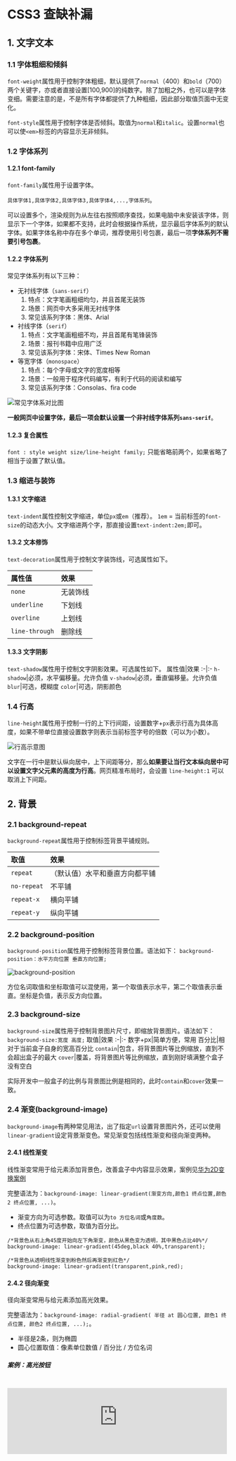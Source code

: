 # CSS3 查缺补漏

## 1. 文字文本

### 1.1 字体粗细和倾斜

`font-weight`属性用于控制字体粗细，默认提供了`normal`（400）和`bold`（700）两个关键字，亦或者直接设置[100,900]的纯数字。除了加粗之外，也可以是字体变细。需要注意的是，不是所有字体都提供了九种粗细，因此部分取值页面中无变化。

`font-style`属性用于控制字体是否倾斜。取值为`normal`和`italic`。设置`normal`也可以使`<em>`标签的内容显示无非倾斜。

### 1.2 字体系列

#### 1.2.1 font-family

`font-family`属性用于设置字体。

`具体字体1,具体字体2,具体字体3,具体字体4,...,字体系列`。

可以设置多个，渲染规则为从左往右按照顺序查找，如果电脑中未安装该字体，则显示下一个字体，如果都不支持，此时会根据操作系统，显示最后字体系列的默认字体。如果字体名称中存在多个单词，推荐使用引号包裹，最后一项**字体系列不需要引号包裹**。

#### 1.2.2 字体系列

常见字体系列有以下三种：

* 无衬线字体（`sans-serif`）
  1. 特点：文字笔画粗细均匀，并且首尾无装饰
  2. 场景：网页中大多采用无衬线字体
  3. 常见该系列字体：黑体、Arial
* 衬线字体（`serif`）
  1. 特点：文字笔画粗细不均，并且首尾有笔锋装饰
  2. 场景：报刊书籍中应用广泛
  3. 常见该系列字体：宋体、Times New Roman
* 等宽字体（`monospace`）
  1. 特点：每个字母或文字的宽度相等
  2. 场景：一般用于程序代码编写，有利于代码的阅读和编写
  3. 常见该系列字体：Consolas、fira code

![常见字体系对比图](https://s2.loli.net/2023/04/27/yrpfsERmCQ1U7vO.jpg)

**一般网页中设置字体，最后一项会默认设置一个非衬线字体系列`sans-serif`**。

#### 1.2.3 复合属性

`font : style weight size/line-height family;`
只能省略前两个，如果省略了相当于设置了默认值。

### 1.3 缩进与装饰

#### 1.3.1 文字缩进

`text-indent`属性控制文字缩进，单位`px`或`em`（推荐）。
`1em` = 当前标签的`font-size`的动态大小。文字缩进两个字，那直接设置`text-indent:2em;`即可。

#### 1.3.2 文本修饰

`text-decoration`属性用于控制文字装饰线，可选属性如下。

属性值|效果
:-|:-
`none`|无装饰线
`underline`|下划线
`overline`|上划线
`line-through`|删除线

#### 1.3.3 文字阴影

`text-shadow`属性用于控制文字阴影效果。可选属性如下。
属性值|效果
:-|:-
`h-shadow`|必须，水平偏移量。允许负值
`v-shadow`|必须，垂直偏移量。允许负值
`blur`|可选，模糊度
`color`|可选，阴影颜色

### 1.4 行高

`line-height`属性用于控制一行的上下行间距，设置数字+`px`表示行高为具体高度，如果不带单位直接设置数字则表示当前标签字号的倍数（可以为小数）。

![行高示意图](https://s2.loli.net/2023/04/27/3REYZ6g5dalV8yN.jpg)

文字在一行中是默认纵向居中，上下间距等分，那么**如果要让当行文本纵向居中可以设置文字父元素的高度为行高**。网页精准布局时，会设置 `line-height:1` 可以取消上下间距。

## 2. 背景

### 2.1 background-repeat

`background-repeat`属性用于控制标签背景平铺规则。

取值|效果
:-|:-
`repeat`|（默认值）水平和垂直方向都平铺
`no-repeat`|不平铺
`repeat-x`|横向平铺
`repeat-y`|纵向平铺

### 2.2 background-position

`background-position`属性用于控制标签背景位置。语法如下：
`background-position：水平方向位置 垂直方向位置;`

![background-position](https://s2.loli.net/2023/04/27/z9r3fUhvkWiQyRt.jpg)

方位名词取值和坐标取值可以混使用，第一个取值表示水平，第二个取值表示垂直。坐标是负值，表示反方向位置。

### 2.3 background-size

`background-size`属性用于控制背景图片尺寸，即缩放背景图片。语法如下：`background-size:宽度 高度;`
取值|效果
:-|:-
数字+px|简单方便，常用
百分比|相对于当前盒子自身的宽高百分比
`contain`|包含，将背景图片等比例缩放，直到不会超出盒子的最大
`cover`|覆盖，将背景图片等比例缩放，直到刚好填满整个盒子没有空白

实际开发中一般盒子的比例与背景图比例是相同的，此时`contain`和`cover`效果一致。

### 2.4 渐变(background-image)

`background-image`有两种常见用法，出了指定`url`设置背景图片外，还可以使用`linear-gradient`设定背景渐变色。常见渐变包括线性渐变和径向渐变两种。

#### 2.4.1 线性渐变

线性渐变常用于给元素添加背景色，改善盒子中内容显示效果，案例见[华为2D变换案例](#_10-1-5-华为2d变换案例)

完整语法为：`background-image: linear-gradient(渐变方向,颜色1 终点位置,颜色2 终点位置, ...)`。

* 渐变方向为可选参数。取值可以为`to 方位名词`或`角度数`。
* 终点位置为可选参数，取值为百分比。

```css{2,5}
/*背景色从右上角45度开始向左下角渐变，颜色从黑色变为透明，其中黑色占比40%*/
background-image: linear-gradient(45deg,black 40%,transparent);

/*背景色从透明线性渐变到粉色然后再渐变到红色*/
background-image: linear-gradient(transparent,pink,red);
```

#### 2.4.2 径向渐变

径向渐变常用与给元素添加高光效果。

完整语法为：`background-image: radial-gradient( 半径 at 圆心位置, 颜色1 终点位置, 颜色2 终点位置, ...);`。

* 半径是2条，则为椭圆
* 圆心位置取值：像素单位数值 / 百分比 / 方位名词

##### 案例：高光按钮

<iframe src="https://frontend-demo.a-nomad.com/gradient/index.html" style="margin-top:20px;width:500px;height:150px;border:0" scrolling="no" />

```html{11-15,31-33,37-39}
<style>
    .container {
        width: 500px;
    }

    .ball {
        float: left;
        width: 150px;
        height: 150px;
        border-radius: 50%;
        background-image: radial-gradient(
                /* 75+30两条渐变半径都从盒子中心点向外镜像渐变 */
                75px 30px at center center,
                blue,
                skyblue);
    }

    button {
        float: left;
        display: block;
        margin: 10px 15px;
        border: 0;
        border-radius: 5px;
        width: 120px;
        height: 40px;
        background-color:olivedrab;
        color: white;
    }

    .btn_linear {
        background-image: linear-gradient(to right,
                rgba(255, 255, 255, 0.3),
                transparent);
    }

    .btn_radial {
        background-image: radial-gradient(70px at 10px 10px,
                rgba(255, 255, 255, 0.3),
                transparent);
    }
</style>

<div class="container">
    <div class="ball"></div>
    <button>普通按钮</button>
    <button class="btn_linear">线性高光</button>
    <button class="btn_radial">径向高光</button>
</div>
```

### 2.5 background

背景相关属性的连写形式：`background：color image repeat position/size`。四个属性顺序没有强制要求，但建议顺序如上，可以按照需求省略。

### 2.6 精灵图

浏览器访问一个网站时，同一张图一般会加载一次后缓存在本地，多次使用时也不会重新加载。以此原理，我们经常将项目中相关的小图标合并为一张大图，并作为背景图使用在不同的位置，此称之为精灵图。精灵图不会总体图标尺寸，但可以减少网页发送网络请求的次数，减轻服务器的压力，提高页面加载速度。

使用精灵图步骤如下：

* 创建一个盒子
* 测量精灵图中要使用的图标尺寸并将小图片的宽高设置给盒子
* 将精灵图设置为盒子的背景图片
* 测量小图片左上角坐标，分别取负值设置给盒子的`background-position:x y`

## 3. 选择器

CSS选择器非常丰富，时间开发中使用最多的是 `类选择器+后代选择器`的组合，组合层级并不是越多越好，一个选择器中 **类选择器的个数推荐不超过3个**。

* 后代选择器
  
    `选择器1 选择器2`。根据 HTML 标签的嵌套关系，选择父元素所有层级的后代中满足条件的元素
    `section p`表示选中`section`标签中的所有层级的`p`标签。

* 子代选择器
  
    `选择器1 > 选择器2`。根据 HTML 标签的嵌套关系，选择父元素**直接子元素**中满足条件的标签。
    `section > p`表示选中`section`标签中的第一级的`p`标签。

* 并集选择器

    `选择器1 , 选择器2`。同时选择多组标签，设置相同的样式。并集选择器中的每组选择器可以是基础选择器或者复合选择器。并集选择器中的每组选择器通常一行写一个，提高代码的可读性

* 交集选择器
  
    `选择器1选择器2`。选中页面中同时满足多个选择器的标签。交集选择器中的选择器之间是紧挨着的，没有东西分隔。交集选择器中如果有标签选择器，**标签选择器必须写在最前面**。

* 伪类选择器

    `元素:hover`。选中鼠标悬停在元素上的状态并设置样式。任何标签都可以通过CSS伪类选择器设置鼠标悬停状态的样式。如果是超链接，则还有如下表所示的伪类选择器。

    选择器|说明
    :-|:-
    `a:link`|选中`a`链接 未访问过的状态
    `a:visited`|选中`a`链接访问之后 的状态
    `a:hover`|选中鼠标悬停的状态
    `a:active`|选中鼠标按下的状态

    如果需要同时实现以上四种伪类状态效果，需要按照 `LVHA` 顺序书写。

    `input:focus`用于选中元素获取焦点时状态，表单控件获取焦点时默认会显示外部轮廓线

* 结构伪类选择器

    选择器|说明
    :-|:-
    `E:first-child`|匹配父元素中第一个子元素，并且是E元素
    `E:last-child`|匹配父元素中最后一个子元素，并且是E元素
    `E:nth-child(n)`|匹配父元素中第n个子元素，并且是E元素
    `E:nth-last-child(n)`|匹配父元素中倒数第n个子元素，并且是E元素
    `E:nth-of-type(n)`|只在父元素的同类型(E)子元素范围中，匹配第n个

    结构伪类选择器中`n`可以是数字表示第几个，也可以是公式
    工时|功能
    :-|:-
    `2n`、`even`|偶数
    `2n+1`、`2n-1`、`odd`|奇数
    `3n`|3的倍数个元素（3,6,9...）
    `-n+5`|找到前五个
    `n+5`|第五个之后所有元素

* 属性选择器
  
  通过元素上的HTML属性来选择元素，常用于选择`input`标签

    选择器|说明
    :-|:-
    `E[attr]`|选择具有`attr`属性的E元素
    `E[attr="val"]`|选择具有`attr`属性并且属性值等于`val`的E元素

## 4. 盒模型

* 盒尺寸
  
    每个盒子的宽高设置的是内容区域的尺寸，实际尺寸则是`内容+padding+border`。如果要设置宽高为实际盒子尺寸可以手动减去`border`和`padding`的尺寸，或者使用CSS3的`box-sizing:border-box;`启用内减模式即可。
  
* 清除默认内外边距
  
  浏览器会默认给部分标签设置默认的`margin`和`padding`。`body`标签默认有`margin：8px`。`p`标签默认有上下的`margin`。`ul`标签默认由上下的`margin`和`padding-left`。

  ```css{1-4}
  * {
    margin:0;
    padding:0;
  }
  ```

* 边距计算
  * 正常情况。水平布局的盒子，左右的`margin`正常，互不影响。最终两者距离为左右`margin`的和
  * 合并现象。垂直布局的块级元素，上下的`margin`会合并。最终两者距离为`margin`的最大值。
  * 塌陷现象。互相嵌套的块级元素，子元素的`margin-top`会作用在父元素上。导致父元素一起往下移动。解决方法如下：
    * 给父元素设置`border-top` 或者 `padding-top`（分隔父子元素的`margin-top`）
    * 给父元素设置`overflow：hidden`
    * 转换成行内块元素
    * 设置浮动
  * 行内元素的`margin`和`padding`无效情况无法修改其垂直位置。如果要修改其垂直位置可以通过修改其显示模式或者设置行高。

* 盒子阴影
  
  `box-shadow`属性用于控制盒子阴影效果。参数及左右如下表：

    参数|作用
    :-|:-
    `h-shadow`|必须，水平偏移量。允许负值
    `v-shadow`|必须，垂直偏移量。允许负值
    `blur`|可选，模糊度
    `spread`|可选，阴影扩大
    `color`|可选，阴影颜色
    `inset`|可选，将阴影改为内部阴影

* 边框三角形

  将盒子宽高设置为0，仅保留边框就会得到四个三角形。可以通过修改边框宽度来得到不同形状的三角形，然后设置透明度将不需要的三角形隐藏。

## 5. 浮动

### 5.1 标准流

标准流又称文档流，是浏览器在渲染显示网页内容时默认采用的一套排版规则，规定了应该以何种方式排列元素。标准流排版规则：

1. 块级元素：从上往下，垂直布局，独占一行。
2. 行内元素 或 行内块元素：从左往右，水平布局，空间不够自动折行

### 5.2 浮动

* 浮动元素会脱离标准流（简称：脱标），在标准流中不占位置相当于从地面飘到了空中。
* 浮动元素比标准流高半个级别，可以覆盖标准流中的元素
* 浮动找浮动，下一个浮动元素会在上一个浮动元素后面左右浮动
* 浮动元素有特殊的显示效果
  * 一行可以显示多个
  * 可以设置宽高
  * 浮动元素是顶部对齐

### 5.3 清除浮动

标准流中父元素没有设置高度，如果子元素浮动后脱标不占位置，此时子元素不能撑开标准流的块级父元素，那么下方标椎流元素就会被渲染到当前浮动元素的下方而被当前浮动内容遮盖。如果需要父元素有高度，从而不影响其他网页元素的布局，那就需要清除浮动。

清除浮动有以下常用方式：

* 设置父元素高度
  * 优点：简单粗暴，方便
  * 缺点：有些布局中不能固定父元素高度。如：新闻列表，滚动加载内容的页面等。
* 额外标签法
  * 操作:在父元素内容的最后添加任意块级元素,给添加的块级元素设置`clear:both`
  * 缺点：会在页面中添加额外的标签，会让页面的HTML结构变得复杂
* 单伪元素清除法
  * 操作:用伪元素替代了额外标签。原理与额外标签法一致，只是不在HTML中声明实体标签而已。
  * 优点：项目中使用，直接给标签加类即可清除浮动

  ```css{1-4}
  .clearfix::after{
    content:'';
    display:block;
    clear:both;
    /* 以下代码为了解决低版本浏览器兼容性 */
    height:0;
    visibility:hidden;
  }
  ```

* 双伪元素清除法
  * 作用：在单伪元素清除法的基础上，通过修改元素的显示模式来避免了外边距塌陷问题。

  ```css{4,7}  
  .clearfix::before,
  .clearfix::after{
    content:'';
    display:table;
  }
  .clearfix::after{
    clear:both;
    height:0;
    visibility:hidden;
  }
  ```

  * 优点：项目中使用，直接给标签加类即可清除浮动，同时解决外边距塌陷问题。
* 给父元素设置`overflow : hidden`
  * 操作：直接给父元素设置 `overflow : hidden`
  * 优点：方便

## 6. 定位

### 6.1 网页常见布局方式

* 标准流
  
  块级元素独占一行 → 垂直布局。行内元素/行内块元素一行显示多个 → 水平布局
* 浮动
  
  可以让原本垂直布局的 块级元素变成水平布局
* 定位

  可以让元素自由的摆放在网页的任意位置，一般用于盒子之间的层叠情况。

### 6.2 定位应用场景

* 可以解决盒子与盒子之间的层叠问题

  定位之后的元素层级最高，可以层叠在其他盒子上面
* 可以让盒子始终固定在屏幕中的某个位置

### 6.3 定位类型

定位中如果水平方向同时设置了`left`和`right`，则以`left`为准，如果垂直方向同时设置了`top`和`bottom`，则以`top`为准。

#### 6.3.1 静态定位

`position:static;`静态定位就是标准流，不能通过方位属性进行移动。

#### 6.3.2 相对定位

`position:relative;`自恋型定位，相对于自己之前的位置进行移动。在页面中占位置 → 没有脱标。一般用于元素小范围的元素位置移动。

#### 6.3.3 绝对定位

`position:absolute;`拼爹型定位，相对于非静态定位的父元素进行定位移动。首先就近逐层寻找已经定位（相对或绝对定位均可，实际开发中父级常用相对定位，“子绝父相”）的父级元素，如果有则以父级为基准进行定位，如果没有则默认相对于浏览器可视区域进行移动，在页面中不占位置 → 已经脱标。会改变元素的显示模式为`inline-block`。

#### 6.3.4 固定定位

`position:fixed;`死心眼型定位，相对于浏览器进行定位移动，一般用于让元素固定在屏幕中的某个位置。在页面中不占位置 → 已经脱标。会改变元素的显示模式为`inline-block`。

定位方式|属性值|相对移动基准|是否占位
:-|:-|:-|:-
静态定位|`static`|不能通过方位属性移动|占位置
相对定位|`relative`|相对于自己原来的位置|占位置
绝对地位|`absolute`|相对于最近的且有定位的祖先元素移动|不占位置（脱标）
固定定位|`fixed`|相对于浏览器可视区域|不占位置（脱标）

### 6.4 元素层级

* 不同布局方式元素的层级关系：`标准流 < 浮动 < 定位`。
* 不同定位之间的层级关系：相对、绝对、固定默认层级相同。写在下面的元素层级更高，会覆盖上面的元素，“后来居上”。
* `z-index`可以改变**定位**元素的层级，数字（整数）越大，层级越高，默认值是0。可以在不修改元素书写顺序的情况下改变层级，**必须配合定位才有效**。

## 7. 装饰

### 7.1 基线

浏览器文字类型元素排版中存在用于对齐的基线（baseline）,如下图所示。
![baseline](https://s2.loli.net/2023/04/30/Tq6mivnLQcNuhKs.jpg)

**浏览器在渲染行内或行内块元素是会自动按照文字去处理，文字默认是纵向基线对齐的**。

基于基线对齐时，如果元素上下有超出基线的内容，会在元素顶部或底部出现细微的缝隙，元素纵向对齐出现基线对齐的缝隙一般都可以通过下面讲到的垂直对齐来解决。

### 7.2 垂直对齐

我们可以通过`vertical-align`属性来定义垂直对齐方式，其取值与效果如下表：
属性值|效果
:-|:-
`baseline`|默认，基线对齐
`top`|顶部对齐
`middle`|居中对齐
`bottom`|底部对齐

一般`vertical-algin`用于解决如下问题：

* 文本框和表单按钮无法对齐问题（`vertical-align:middle`）
* `input`和`img`无法对齐问题
* `div`中的文本框，文本框无法贴顶问题（`vertical-align:top`）
* `div`不设高度由`img`标签撑开，此时`img`标签下面会存在额外间隙问题（`vertical-align:middle`或`display:block`）
* 使用`line-height`让`img`标签垂直居中问题(父级设置行高同时图片设置`vertical-align:middle`)

### 7.3 光标类型

`cursor`属性用于设置鼠标光标在元素上时显示的样式。常见属性值如下表：
属性值|效果
:-|:-
`default`|默认值，通常是箭头
`pointer`|小手效果，提示用户可以点击
`text`|工字型，提示用户可以选择文字
`move`|十字光标，提示用户可以移动

### 7.4 边框圆角

`border-radius`属性用于设置盒子边框圆角，取值单位可以是`px`或者百分比。赋值规则：从左上角开始赋值，然后顺时针赋值，没有赋值的看对角！

画一个正圆（如圆形头像）。设置盒子宽高相同（正方形），同时设置圆角为盒子高度的50%。
胶囊按钮。盒子是矩形，同时设置圆角为盒子高度的50%。

圆角最大值为50%，因为50%时已经形成了一个圆，无法角度再大也无效了。

### 7.5 overflow

`overflow`用于控制内容溢出部分的显示效果。可选属性值如下表：
属性值|效果
:-|:-
`visible`|默认值，溢出部分可见
`hidden`|溢出部分隐藏
`scroll`|无论是否溢出，都显示滚动条
`auto`|根据是否溢出，自动显示或隐藏滚动条

### 7.6 元素隐藏

让某元素本身在屏幕中不可见。如：鼠标悬浮之后元素隐藏。隐藏元素一般可以使用`visibility：hidden`或者`display：none`两种方式实现，区别在于隐藏元素后，前者仍然会占位置，而后者则不占位置，故而后者使用较多。

### 7.7 元素整体透明度

`opacity`属性用于控制某元素整体（包括内容）一起变透明。属性值：0~1之间的数字，1表示完全不透明，0表示我完全透明。

## 8. 其它样式

* 行内元素

    行内元素不能设置宽高，设置了也不会起作用。除非修改显示模式我块级方式。**浏览器渲染行内元素或者行内块元素时，如果标签换行书写会产生一个空格的距离。解决方案是使用浮动。**

* 居中显示
  
  ![居中显示方法汇总](https://s2.loli.net/2023/08/15/sDCoYulwkFrUVP9.jpg)
  * `img`标签垂直居中需要设置`vertical-align:middle;`
  * 绝对定位的盒子居中需要首先设置其`left`和`top`为50%。然后`margin-left`和设置为宽度的一半，`margin-top`设置为高度的一半即可，或者使用CSS3的位移属性设置`transform:translate(50%,50%)`，表示水平和垂直各移动到50%的位置。

* CSS继承

  子元素有默认继承父元素样式的特点。如果元素有浏览器默认样式，此时继承性依然存在，但是优先显示浏览器的默认样式，如`a`标签的`color`，`h`系列标签的`font-size`都会优先被浏览器默认样式覆盖。

* CSS优先级

  不同选择器具有不同的优先级，优先级高的选择器样式会覆盖优先级低选择器样式。`继承 < 通配符选择器 < 标签选择器 < 类选择器 < id选择器 < 行内样式 < !important`。!important写在属性值的后面，分号的前面！`!important`不能提升继承的优先级。

  如果是复合选择器，此时需要通过权重叠加计算方法，判断最终哪个选择器优先级最高会生效。
  ![CSS权重叠加计算](https://s2.loli.net/2023/04/27/FJobGlZEROqPwgN.jpg)

  先比较第一级数字，如果比较出来了，之后的统统不看。如果第一级数字相同，此时再去比较第二级数字，如果比较出来了，之后的统统不看。如果最终所有数字都相同，表示优先级相同，则比较层叠性（谁写在下面，谁说了算!）

* 伪元素
  
  由 CSS 模拟出的实际并不存在的标签效果，一般用于创建一些装饰性的不重要的内容，比如文字前的小图标等。最常用的伪元素是`::before`/`::after`，分别代表在元素最前和最后添加一个伪元素。
  
  伪元素默认是行内元素，**必须设置`content`属性设置元素内容才能生效**。伪元素也是标签，所以可以使用常见的css样式进行设置。

  ```css{5,6}
    /* 将li标签的小圆点替换为天蓝色小箭头 */
    ul{
        list-style: none;
    }
    li::before{
        content: ">";
        color: skyblue;
        margin-right: 10px;
    }
  ```

  `::placeholder`伪元素用于选择一个表单元素的占位文本，它允许开发者和设计师自定义占位文本的样式。例如，可以使用 `::placeholder` 伪元素来改变 `input` 元素的占位符文本的颜色、字体大小等样式。

* CSS书写顺序
  
  CSS建议采用如下顺序书写，更加规范且浏览器渲染效率更高。
  
  1. 布局控制： `display float position`
  2. 盒子模型： `margin border padding width height background`
  3. 文字样式： `text-align`等

  顺序|类别|属性
  :-|:-|:-
  1|布局属性|`display`/`position`/`float`/`clear`/`visibility`/`overflow`
  2|盒子模型+背景|`margin`/`border`/`padding`/`width`/`height`/`background`
  3|文本内容展性|`color`/`font`/`text-decoration`/`text-align`/`line-height`
  4|点缀属性|`cursor`/`border-radius`/`text-shadow`/`box-shadow`

* 导航/banner
  
  * 一般主导航结构都会使用`ul>li>a`的格式，而不是直接使用`a`标签，否则会降低浏览器渲染效率，但是版权栏部分不涉及SEO等问题，可以直接使用`a`即可。
  * `banner`中轮播图效果，多张轮播图一般也使用`ul>li>a`的格式，而轮播图的小圆点则一般使用`ol>li`。

* Logo SEO

  一般情况下为了SEO，我们会使用`h1>a+链接文字(字号为0)+logo背景图`的结果来定义logo部分。

  ```css{5,8}
  .logo h1 a{
    display:block;
    width:270px;
    height:70px;
    background-image:url('../images/logo.png')
    background-size:cover;
    /*隐藏logo文字内容，但对搜索引擎可见，有利于SEO*/
    font-size:0;
  }                            
  ```

* 表格边框合并

  通过设置`border-collapse:collapse;`可以让相邻表格边框进行合并，得到细线边框效果

* 表单自动完成

  默认情况下浏览器会自动记录`form`标签中录入的内容并在辅助自动填写表单，可以设置`form`的`autocomplete="off"`来关闭此功能，避免数据泄露。

* favicon
  
  一般情况下我们会在网站根目录下放置一个名为`favicon.ico`的文件，然后通过如下代码引入网页，此图标会显示在网页标题栏最左侧。

  ```html{1}
  <link rel="shortcut icon" href="favicon.ico" type="image/x-icon">
  ```

* html高度

  默认情况下`html`和`body`标签的宽度都是浏览器窗口100%宽度，高度是0，如果要高度也设置成100%，需要将`html`和`body`高度分别设置100%才可以。

## 9. 过渡(transition)

`transition`属性可以元素的样式慢慢的变化，常配合`hover`使用，增强网页交互体验。

参数与取值如下表：

参数|取值
:-|:-
过渡的属性|`all`：所有能过渡的属性都过渡; 具体属性名如：`width`,只有`width`有过渡
过渡的时长|数字+s（秒）

使用步骤如下：

* 默认状态 和 `hover`状态样式不同，才能有过渡效果。
* `transition`属性给需要过渡的**元素本身**加

```css
/* 鼠标悬浮时实现宽度和背景色过渡变化效果 */
.box{
  width:100px;
  backgroud-color:red;
  /* transition:width 1s,backgroud-color 2s */
  transition: all 1s;
}
.box:hover{
  width:120px;
  backgroud-color:pink;
}
```

## 10. 转换(transform)

`transform`属性可以控制元素的转换（位移、旋转、缩放等）。实际开发中常用额转为为2D平面转换，当然少数情况下
也会使用3D转换。

### 10.1 平面转换

#### 10.1.1 位移(translate)

使用`translate`可以实现元素位移效果。

语法为：`transform: translate(水平移动距离, 垂直移动距离);`

取值为像素单位或者百分比（相对于元素自身尺寸），数值正负均可。如果只给出一个值, 表示x轴方向移动距离。单独设置某个方向的移动距离：`translateX()` & `translateY()`。

##### 案例1：使用`translate`快速实现绝对定位元素的居中效果

<iframe src="https://frontend-demo.a-nomad.com/transform_translate_centering/index.html" style="margin-top:20px;width:360px;height:270px;border:0" scrolling="no" />

```html{10,19}
<style>
  .father {
      position: relative;
      width: 360px;
      height: 270px;
      background-color: pink;
  }

  .son {
      position: absolute;
      left: 50%;
      top: 50%;

      /* 通过边距计算 实现绝对定位元素居中
      margin-left: -100px;
      margin-top: -75px; */

      /*通过位移 快速实现绝对定位元素居中*/
      transform: translate(-50%, -50%);

      width: 120px;
      height: 90px;
      background-color: skyblue;
  }
</style>
<div class="father">
    <div class="son"></div>
</div>
```

##### 案例2：双开门效果

<iframe src="https://frontend-demo.a-nomad.com/transform_translate_open_door/index.html" style="margin-top:20px;width:100%;height:302px;border:0" scrolling="no" />

```html{21,28-30,32-34}
<style>
    .container {
        margin: 0 auto;
        width: 688px;
        height: 302px;
        background-image: url(./images/bg.jpg);
        background-size: cover;
        overflow: hidden;
    }

    .container::before,
    .container::after {
        float: left;

        content: '';
        width: 50%;
        height: 100%;
        background-color: #ccc;
        background-image: url(./images/fm.jpg);
        background-size: cover;
        transition: all .5s;
    }

    .container::after {
        background-position: right 0;
    }

    .container:hover::before {
        transform: translate(-100%);
    }

    .container:hover::after {
        transform: translate(100%);
    }
</style>
<div class="container"></div>
```

#### 10.1.2 旋转（rotate）

使用`translate`可以实现元素旋转效果。

语法为：`transform: rotate(角度)`;

取值为正, 则顺时针旋转。取值为负, 则逆时针旋转。角度单位是`deg`。

使用`transform-origin:原点水平位置 原点垂直位置;`属性改变转换原点，默认圆点是盒子中心点。取值可以是方位名词（`left、top、right、bottom、center`）或像素单位数值或者百分比（参照盒子自身尺寸计算）。

##### 案例1：风车旋转

<iframe src="https://frontend-demo.a-nomad.com/transform_rotate_windmill/index.html" style="width:200px;height:200px;border:0" scrolling="no" />

```html{5,8}
<style>
    img {
        width: 200px;
        height: 200px;
        transition: all 1s;
    }
    img:hover{
        transform: rotate(360deg);
    }
</style>
<img src="./images/windmill.png">
```

##### 案例2：多重转换-轮胎滚动

<iframe src="https://frontend-demo.a-nomad.com/transform_tire_rolling/index.html" style="margin-top:20px;width:100%;height:167px;border:0;overflow: hidden;" scrolling="no" />

```html{8,10-13}
<style>
    .container {
        width: 688px;
        height: 167px;
    }
    .container img{
        height: 167px;
        transition: all .6s;
    }
    .container:hover img{
        /* 旋转会改变网页元素的坐标轴向，先写旋转，则后面的转换效果的轴向以旋转后的轴向为准，会影响转换结果，所以一般会将旋转放在最后 */
        transform: translate(560px) rotate(356.5deg);
    }
</style>
<div class="container">
    <img src="./images/tyre.png">
</div>
```

**旋转会改变网页元素的坐标轴向**，先写旋转，则后面的转换效果的轴向以旋转后的轴向为准，会影响转换结果，所以一般会将旋转放在最后。

#### 10.1.3 缩放(scale)

使用`scale`可以实现元素缩放效果。

语法为：`transform:scale(x轴缩放倍数, y轴缩放倍数);`，一般情况下, 只为`scale`设置一个值, 表示x轴和y轴等比例缩放，`scale`值大于1表示放大, `scale`值小于1表示缩小。

通过过渡修改元素尺寸也可以实现缩放效果，但是以元素左上角为中心点的无法修改，常见的缩放效果都是基于元素中心的，所以通过`scale`实现缩放更加理想和方便。

##### 案例：和平精英效果

<iframe src="https://frontend-demo.a-nomad.com/transform_scale/index.html" style="width:300px;height:221px;margin-top:20px;border:0" scrolling="no" />

```html{17-18,21-22,31-34}
<style>
    li {
        list-style: none;
        width: 300px;
    }

    .picture {
        position: relative;
        overflow: hidden;
    }

    .picture img {
        display: block;
        width: 300px;
    }

    .picture::after {
        position: absolute;
        left: 50%;
        top: 50%;
        transform: translate(-50%, -50%) scale(5);
        transition: all .3s;

        content: '';
        width: 58px;
        height: 58px;
        background-image: url(./images/play.png);
        opacity: 0;
    }

    .game:hover .picture::after {
        transform: translate(-50%, -50%) scale(1);
        opacity: 1;
    }
</style>
<ul>
    <li class="game">
        <div class="picture"><img src="./images/party.jpg"></div>
        <h3>【和平精英】“初火”音乐概念片：四圣觉醒......</h3>
    </li>
</ul>
```

#### 10.1.4 倾斜(skew)

使用`skew`可以实现元素倾斜效果。语法为：`transform:skew(角度);`角度单位是`deg`。

##### 案例：倾斜效果

<iframe src="https://frontend-demo.a-nomad.com/transform_skew/index.html" style="width:360px;height:528px;border:0" scrolling="no" />

```html{25}
<style>
    .pic {
        position: relative;
        overflow: hidden;
        width: 360px;
        background-color: blue;
    }

    .pic img {
        display: block;
        width: 100%;
        height: 528px;
    }

    .pic::after {
        position: absolute;
        left: 50%;
        top: 50%;
        content: '';
        width: 300px;
        height: 528px;
        background-image: linear-gradient(white,transparent);
        opacity: 0.5;

        transform: translate(-60%,-50%) skew(-25deg);
    }
</style>

<div>
    <div class="pic"><img src="./images/gem.jpg" alt="gem"></div>
</div>
```

#### 10.1.5 华为2D变换案例

<iframe src="https://frontend-demo.a-nomad.com/transform_huawei/index.html" style="margin-top:20px;width:100%;height:158px;border:0" scrolling="no" />

```html{32-33,51-55,57-59,61-63,65-67}
<style>
    li {
        position: relative;
        float: left;

        margin-right: 7px;
        list-style: none;
    }

    li a {
        color: white;
    }

    .picture {
        height: 158px;
        overflow: hidden;
        background-color: red;
    }

    .picture img {
        width: 224px;
    }

    .picture::after {
        position: absolute;
        left: 0;
        top: 0;

        content: '';
        width: 224px;
        height: 158px;
        background-image: linear-gradient(transparent, rgba(0, 0, 0, 0.5));
        opacity: 0;
    }

    .desc {
        position: absolute;
        bottom: -42px;
        padding: 18px;
    }

    .desc h4 {
        font-size: 12px;
    }

    .desc p {
        font-size: 10px;
        margin-top: 18px;
    }

    .desc,
    .picture img,
    .picture::after {
        transition: all .3s;
    }

    li:hover .desc {
        transform: translateY(-37px);
    }

    li:hover .picture img {
        transform: scale(1.2);
    }

    li:hover .picture::after {
        opacity: 1;
    }
</style>
<ul>
    <li>
        <a href="#">
            <div class="picture"><img src="./images/huawei1.jpeg"></div>
            <div class="desc">
                <h4>产品</h4>
                <h5>OceanStor Pacific 海量存储斩获2021 Interop金奖</h5>
                <p>了解更多 &gt;</p>
            </div>
        </a>
    </li>
    <li>
        <a href="#">
            <div class="picture"><img src="./images/huawei2.jpeg"></div>
            <div class="desc">
                <h4>行业洞察</h4>
                <h5>迈向智能世界2030</h5>
                <p>了解更多 &gt;</p>
            </div>
        </a>
    </li>
    <li>
        <a href="#">
            <div class="picture"><img src="./images/huawei3.jpeg"></div>
            <div class="desc">
                <h4>《ICT新视界》刊首语</h4>
                <h5>笃行致远，共建幸福智慧城市</h5>
                <p>了解更多 &gt;</p>
            </div>
        </a>
    </li>
</ul>
```

### 10.2 空间转换

除了常用的平面转为，使用`transform`属性也可以实现元素在空间内的位移、旋转、缩放等效果。空间转换也叫3D转换。空间是从坐标轴角度定义的，x 、y 、z三条坐标轴构成了一个立体空间，z轴位置与视线方向相同。

![空间坐标系](https://s2.loli.net/2023/05/02/ZvdFlzNoyOa37Wj.jpg)

#### 10.2.1 空间位移

`transform: translate3d(x, y, z);`或`transform: translateZ(值);`两种方式都可以实现元素在z轴上的位移。

正常情况下我们正对屏幕，相当于面对z轴俯视的角度。所以沿z轴位移的元素并不能看出有任何变化，但我们可以给**元素父级**添加`perspective`属性来开启透视效果，透视效果可以为元素添加**近大远小**的视觉效果，并不会改变元素实际大小。`perspective`取值为像素单位，建议数值在`800-1200`之间比较符合人眼的真实体验，这个数值称为透视距离也称为视距，表示人的眼睛到屏幕的距离。

<iframe src="https://frontend-demo.a-nomad.com/transform_translatez/index.html" style="width:200px;height:200px;border:0" scrolling="no" />

```html{3,10,13-14}
<style>
    body{
        perspective: 1000px;
    }
    div {
        margin: 50px auto;
        width: 100px;
        height: 100px;
        background-color: skyblue;
        transition: all .5s;
    }
    div:hover{
        /* transform: translateZ(150px); */
        transform:translate3d(25px,50px,75px);
    }
</style>
<body>
    <div></div>
</body>
```

#### 10.2.2 空间旋转

`transform: rotate3d(x, y, z, 角度);`或`transform: rotateZ(值);`两种方式都可以实现元素在z轴上的旋转。

默认情况下使用`rotate`只提供一个值时就是沿着z轴旋转的，不同轴向的旋转方向可以根据左手法则判断。手握坐标轴，手指弯曲的方向就是旋转方向，大拇指指向的就是该轴的正向。

![空间旋转之左手法则](https://s2.loli.net/2023/05/02/P7WLEnqRcsbCF4h.jpg)

<iframe src="https://frontend-demo.a-nomad.com/transform_rotate_3d/index.html" style="width:100%;height:250px;border:0" scrolling="no" />

```html{3,14,18,22}
<style>
  div {
      transform-style: preserve-3d;
  }

  img {
      margin-top: 50px;
      margin-right: 20px;
      width: 200px;
      transition: all .5s;
  }

  div:hover .x {
      transform: rotateX(60deg);
  }

  div:hover .y {
      transform: rotateY(60deg);
  }

  div:hover .z {
      transform: rotateZ(60deg);
  }
</style>
<div>
  <img class="x" src="./images/hero.jpeg">
  <img class="y" src="./images/hero.jpeg">
  <img class="z" src="./images/hero.jpeg">
</div>
```

#### 10.2.3 空间缩放

`transform: scale3d(x, y, z);`或`transform: scaleZ(值);`两种方式都可以实现元素在z轴上的放大缩小。
开发中空间缩放使用较少。

#### 10.2.4 立体呈现

`perspective`属性只能增加近大远小的透视效果，并不能呈现立体图形。在**父元素**添加`transform-style: preserve-3d;`则可以使子元素出于真正的3D空间，借助于此可以通过CSS展现3D图像。

##### 案例：立方体

<iframe src="https://frontend-demo.a-nomad.com/transform_style/index.html" style="width:300px;height:320px;border:0" scrolling="no" />

```html{4-5,11,25,30,35,40,45,50,55}
<style>
    .cube {
        position: relative;
        transform: rotateX(-20deg) rotateY(30deg);
        transform-style: preserve-3d;
        margin: 60px;
        width: 200px;
        height: 200px;
        text-align: center;
        line-height: 200px;
        transition: all 3s;
    }

    .cube div {
        position: absolute;
        left: 0;
        top: 0;
        width: 200px;
        height: 200px;
        color: red;
        opacity: 0.8;
    }

    .front {
        transform: translateZ(100px);
        background-color: greenyellow;
    }

    .back {
        transform: translateZ(-100px);
        background-color: green;
    }

    .left {
        transform: translateX(-100px) rotateY(-90deg);
        background-color: orange;
    }

    .right {
        transform: translateX(100px) rotateY(-90deg);
        background-color: yellow;
    }

    .top {
        transform: translateY(-100px) rotateX(90deg);
        background-color: skyblue;
    }

    .bottom {
        transform: translateY(100px) rotateX(90deg);
        background-color: blue;
    }

    body:hover .cube {
        transform: rotateX(-30deg) rotateY(225deg);
    }
</style>
<div class="cube">
    <div class="front">前</div>
    <div class="back">后</div>
    <div class="left">左</div>
    <div class="right">右</div>
    <div class="top">上</div>
    <div class="bottom">下</div>
</div>
```

#### 10.2.5 3D导航案例

<iframe src="https://frontend-demo.a-nomad.com/transform_3d_nav/index.html" style="width:300px;height:50px;border:0" scrolling="no" />

```html{17-20,35,40,44}
<style>
    ul {
        margin-top: 10px;
        width: 300px;
        height: 40px;
        list-style: none;
    }

    li {
        position: relative;
        float: left;
        width: 100px;
        height: 40px;
        line-height: 40px;
        text-align: center;

        transition: all .5s;
        transform-style: preserve-3d;
        /* 临时旋转，方便在编码过程中3D视角看到效果 */
        /* transform: rotateX(-20deg) rotateY(30deg); */
    }

    li a {
        position: absolute;
        left: 0;
        top: 0;
        width: 100%;
        height: 100%;
        text-decoration: none;
        color: white;
    }

    li a:first-child {
        background-color: green;
        transform: translateZ(20px);
    }

    li a:last-child {
        background-color: orange;
        transform: rotateX(90deg) translateZ(20px);
    }

    li:hover {
        transform: rotateX(-90deg);
    }
</style>
<ul>
    <li>
        <a href="#">首页</a>
        <a href="#">Index</a>
    </li>
    <li>
        <a href="#">登录</a>
        <a href="#">SignIn</a>
    </li>
    <li>
        <a href="#">注册</a>
        <a href="#">SignUp</a>
    </li>
</ul>
```

![3D导航栏](https://s2.loli.net/2023/08/15/xTeLKEcy7CFZvhz.jpg)

**空间旋转是中心点3D对象的中心点**，所以以上案例中所有超链接都要位移到距离中心点相同的距离，旋转效果才会自然。

## 11. 动画

通过`transition`属性的过渡效果配合元素`hover`等状态可以实现简单的动画效果，此时动画效果只能两个状态之间切换，如果要实现更精准的动画效果，如多个动画状态、时长控制、速度控制、延迟执行、重复多次、多方向、结束效果、自动触发等就需要借助于`animation`属性来实现动画效果。

### 11.1 基本使用

实现动画要通过`定义动画`和`使用动画`两个步骤。

* 定义动画。定义动画有如下两种语法。前者定义了动画的起始和结束两种状态，开发中较为常用。后者则可以定义动画任意进度过程的状态。如果动画的起始状态与元素的默认状态相同则可以直接省略起始状态的代码。
  
  ```css
  @keyframes 动画名称{
    from {}
    to {}
  }

  @keyframes 动画名称{
    0% {}
    30% {}
    ...
    100%{}
  }
  ```

* 使用动画。动画名称和时长是必要参数，其它均为可选参数，取值不分先后顺序。如果有2个时间值，第一个时间表示动画时长，第二个时间表示延迟时间

  ```css
  animation：动画名称 动画时长 速度曲线 延迟时间 重复次数 动画方向 执行完毕时状态;
  ```

### 11.2 动画属性

`animation`除了可以使用上面提到的复合写法外，也可以拆分成不同动画属性来写，效果一致。下标展示了常用的动画属性。

属性|作用|取值
:-|:-|:-
`animation-name`|动画名称|
`animation-duration`|动画时长|数字(单位s)
`animation-delay`|延迟时间|数字(单位s)
`animation-fill-mode`|动画完毕状态|`backwards`:起始状态，`forwards`:结束状态
`animation-timing-function`|速度曲线|`linear`:线性过渡`,`ease`:平滑过渡(默认值),`ease-in`:由慢到快,`ease-out`:由快到慢,`ease-in-out`:由慢到快再到慢
`animation-iteration-count`|重复次数|`infinite`:无限循环,正整数表示多少次
`animation-direction`|是否反向运动|`normal`为正向方向（默认值），`alternate`为正反向交替运动。
`animation-play-state`|动画播放状态|`running`表示正在播放（默认值），`paused`为暂停，通常配合：`hover`使用

### 11.3 逐帧动画

逐帧动画一般都会配合精灵图实现，实现步骤如下：

* 准备显示区域。设置盒子背景图为当前精灵图，尺寸是一张小图的尺寸。
* 定义动画。改变背景图的位置（移动的距离就是精灵图的宽度）
* 使用动画。添加速度曲线steps(N)，N与精灵图上小图个数相同。添加无限重复效果

#### 案例：精灵图逐帧动画

<iframe src="https://frontend-demo.a-nomad.com/animation_steps/index.html" style="width:100%;height:140px;border:0" scrolling="no" />

```html{2-11,17-19}
<style>
    @keyframes run{
        to{
            background-position: -1680px 0px;
        }
    }
    @keyframes move{
        to{
            transform: translateX(560px);
        }
    }
    div{
        width: 140px;
        height: 140px;
        background-image: url(./images/bg.png);

        animation: 
            run 1s steps(12) infinite,
            move 3s linear forwards;
    }
</style>
<div></div>
```

#### 案例：钟表效果

<iframe src="https://frontend-demo.a-nomad.com/animation_clock/index.html" style="margin-top:20px;width:210px;height:210px;border:0" scrolling="no" />

```html{78,90-94}
<style>
    .clock {
        position: relative;
        border: 5px solid black;
        border-radius: 50%;
        width: 200px;
        height: 200px;
    }

    .clock div {
        position: absolute;
        left: 50%;
        top: 50%;
    }

    .line {
        width: 100%;
        height: 3px;
        background-color: #ccc;
        transform: translate(-50%, -50%);
    }

    .line:nth-child(2) {
        transform: translate(-50%, -50%) rotate(30deg);
    }

    .line:nth-child(3) {
        transform: translate(-50%, -50%) rotate(60deg);
    }

    .line:nth-child(4) {
        transform: translate(-50%, -50%) rotate(90deg);
    }

    .line:nth-child(5) {
        transform: translate(-50%, -50%) rotate(120deg);
    }

    .line:nth-child(6) {
        transform: translate(-50%, -50%) rotate(150deg);
    }

    .mask {
        transform: translate(-50%, -50%);

        width: 140px;
        height: 140px;
        border-radius: 50%;
        background-color: white;

    }

    .hour,
    .minute,
    .second {
        transform-origin: left center;
    }

    .hour {
        width: 40px;
        height: 6px;
        background-color: #000;
        transform: translateY(-50%) rotate(-45deg);
    }

    .minute {
        width: 50px;
        height: 6px;
        background-color: #000;
        transform: translateY(-50%);
    }

    .second {
        width: 60px;
        height: 2px;
        background-color: red;
        transform: translateY(-50%);
        animation: clock 60s steps(60) infinite;
    }

    .screw {
        border-radius: 50%;
        transform: translate(-50%, -50%);

        width: 12px;
        height: 12px;
        background-color: black;
    }

    @keyframes clock{
        to{
            transform: translateY(-50%) rotate(360deg);
        }
    }
</style>
    <!-- 表盘 -->
<div class="clock">
    <!-- 刻度线 -->
    <div class="line"></div>
    <div class="line"></div>
    <div class="line"></div>
    <div class="line"></div>
    <div class="line"></div>
    <div class="line"></div>

    <!-- 遮罩层 -->
    <div class="mask"></div>

    <!-- 表针 -->
    <div class="hour"></div>
    <div class="minute"></div>
    <div class="second"></div>

    <!-- 螺丝 -->
    <div class="screw"></div>
</div>
```

### 11.4 动画案例

#### 案例：跑马灯

<iframe src="https://frontend-demo.a-nomad.com/animation_marquee/index.html" style="margin-top:20px;width:610px;height:112.5px;border:0" scrolling="no" />

```html{9-11,16,27-31}
<style>
    .container {
        border: 5px solid skyblue;
        width: 600px;
        height: 112.5px;
        overflow: hidden;
    }

    .container:hover ul {
        animation-play-state: paused;
    }

    ul {
        list-style: none;
        width: 2000px;
        animation: marquee 5s infinite linear;
    }

    .container li {
        float: left;
    }

    .container img {
        width: 200px;
    }

    @keyframes marquee {
        to {
            transform: translate(-1400px);
        }
    }
</style>

<div class="container">
    <ul>
        <li><img src="./images/1.jpg" alt="" /></li>
        <li><img src="./images/2.jpg" alt="" /></li>
        <li><img src="./images/3.jpg" alt="" /></li>
        <li><img src="./images/4.jpg" alt="" /></li>
        <li><img src="./images/5.jpg" alt="" /></li>
        <li><img src="./images/6.jpg" alt="" /></li>
        <li><img src="./images/7.jpg" alt="" /></li>

        <!-- 第567移动的时候,显示区域不能留白 -->
        <li><img src="./images/1.jpg" alt="" /></li>
        <li><img src="./images/2.jpg" alt="" /></li>
        <li><img src="./images/3.jpg" alt="" /></li>
    </ul>
</div>
```

#### 案例：旅游网站

[案例效果](https://frontend-demo.a-nomad.com/animation_travel/index.html)

```html{7-8,10,15,27,33,39,47,62,74,79,84,89,93-97,99-103,105-121,123,127}
<style>
    * {
        margin: 0;
        padding: 0;
    }

    html,
    body,
    .container {
        height: 100%;
    }

    .container {
        position: relative;
        background: url(./images/bg.jpg) no-repeat center 0/cover;
    }

    .cloud img {
        position: absolute;
        left: 50%;
    }

    .cloud img:first-child {
        top: 40px;
        margin-left: -260px;

        animation: cloud 1s infinite alternate linear;
    }

    .cloud img:nth-child(2) {
        top: 100px;
        margin-left: 380px;
        animation: cloud 1s .3s infinite alternate linear;
    }

    .cloud img:last-child {
        top: 160px;
        margin-left: -560px;
        animation: cloud 1s .6s infinite alternate linear;
    }

    .balloon {
        position: absolute;
        left: 50%;
        top: 20%;
        margin-left: -500px;
        animation: balloon 1s alternate infinite linear;
    }

    .giraffe {
        position: absolute;
        left: 50%;
        margin-left: 200px;
        top: 20%;
    }

    .text {
        position: absolute;
        left: 50%;
        top: 50%;
        transform: translate(-50%, -50%);
        animation: text 1s forwards;
    }

    .landmark img {
        position: absolute;
        left: 50%;
        bottom: 70px;
        width: 100px;
    }

    .landmark img:nth-child(1) {
        margin-left: -450px;
        animation: landmark 0.8s infinite alternate;
    }

    .landmark img:nth-child(2) {
        margin-left: -200px;
        animation: landmark 0.8s 0.2s infinite alternate;
    }

    .landmark img:nth-child(3) {
        margin-left: 45px;
        animation: landmark 0.8s 0.4s infinite alternate;
    }

    .landmark img:nth-child(4) {
        margin-left: 280px;
        animation: landmark 0.8s 0.6s infinite alternate;
    }


    @keyframes cloud {
        to {
            transform: translate(50px);
        }
    }

    @keyframes balloon {
        to {
            transform: translateY(40px);
        }
    }

    @keyframes text {
        20% {
            transform: translate(-50%, -50%) scale(0);
        }

        40% {
            transform: translate(-50%, -50%) scale(1.4);
        }

        70% {
            transform: translate(-50%, -50%) scale(0.8);
        }

        100% {
            transform: translate(-50%, -50%) scale(1);
        }
    }

    @keyframes landmark {
        to {
            transform: translateY(-30px);
        }
    }
</style>
<div class="container">
    <!-- 白云 -->
    <div class="cloud">
        <img src="images/yun1.png" />
        <img src="images/yun2.png" />
        <img src="images/yun3.png" />
    </div>

    <!-- 热气球 -->
    <div class="balloon">
        <img src="images/san.png" />
    </div>

    <!-- 长颈鹿 -->
    <div class="giraffe">
        <img src="images/lu.png" />
    </div>

    <!-- 文字 -->
    <div class="text">
        <img src="images/font1.png" />
    </div>

    <!-- 跳动文字 -->
    <div class="landmark">
        <img src="images/1.png" />
        <img src="images/2.png" />
        <img src="images/3.png" />
        <img src="images/4.png" />
    </div>
</div>
```

